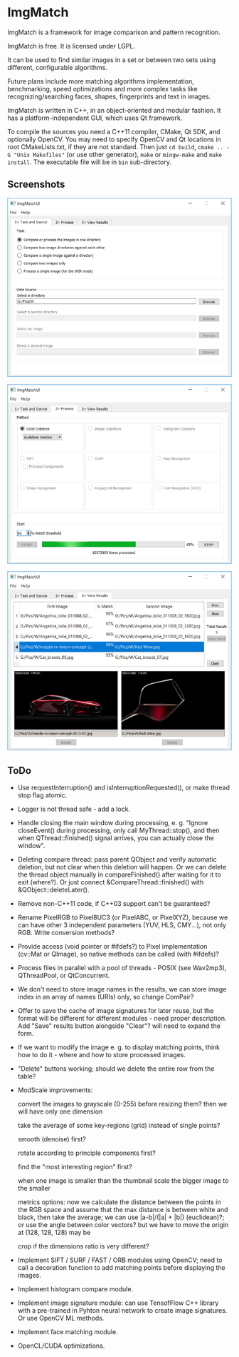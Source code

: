 ImgMatch
========

ImgMatch is a framework for image comparison and pattern recognition.

ImgMatch is free. It is licensed under LGPL.

It can be used to find similar images in a set or between two sets using
different, configurable algorithms.

Future plans include more matching algorithms implementation, benchmarking,
speed optimizations and more complex tasks like recognizing/searching faces,
shapes, fingerprints and text in images.

ImgMatch is written in C++, in an object-oriented and modular fashion.
It has a platform-independent GUI, which uses Qt framework.

To compile the sources you need a C++11 compiler, CMake, Qt SDK, and optionally
OpenCV. You may need to specify OpenCV and Qt locations in root CMakeLists.txt,
if they are not standard. Then just `cd build`, `cmake .. -G "Unix Makefiles"`
(or use other generator), `make` or `mingw-make` and `make install`.
The executable file will be in `bin` sub-directory.


Screenshots
-----------

![first tab](https://github.com/akirov/ImgMatch/raw/master/docs/screen_1.jpg)

![second tab](https://github.com/akirov/ImgMatch/raw/master/docs/screen_2.jpg)

![third tab](https://github.com/akirov/ImgMatch/raw/master/docs/screen_3.jpg)


ToDo
----

- Use requestInterruption() and isInterruptionRequested(), or make thread
  stop flag atomic.

- Logger is not thread safe - add a lock.

- Handle closing the main window during processing, e. g.
  "Ignore closeEvent() during processing, only call MyThread::stop(), and
   then when QThread::finished() signal arrives, you can actually close the
   window".

- Deleting compare thread: pass parent QObject and verify automatic
  deletion, but not clear when this deletion will happen.
  Or we can delete the thread object manually in compareFinished() after
  waiting for it to exit (where?).
  Or just connect &CompareThread::finished() with &QObject::deleteLater().

- Remove non-C++11 code, if C++03 support can't be guaranteed?

- Rename PixelRGB to Pixel8UC3 (or PixelABC, or PixelXYZ), because we can
  have other 3 independent parameters (YUV, HLS, CMY...), not only RGB.
  Write conversion methods?

- Provide access (void pointer or #ifdefs?) to Pixel implementation
  (cv::Mat or QImage), so native methods can be called (with #ifdefs)?

- Process files in parallel with a pool of threads - POSIX (see Wav2mp3),
  QThreadPool, or QtConcurrent.

- We don't need to store image names in the results, we can store image
  index in an array of names (URIs) only, so change ComPair?

- Offer to save the cache of image signatures for later reuse, but the
  format will be different for different modules - need proper description.
  Add "Save" results button alongside "Clear"? will need to expand the form.

- If we want to modify the image e. g. to display matching points, think
  how to do it - where and how to store processed images.

- "Delete" buttons working; should we delete the entire row from the table?

- ModScale improvements:

  convert the images to grayscale (0-255) before resizing them? then we
  will have only one dimension

  take the average of some key-regions (grid) instead of single points?

  smooth (denoise) first?

  rotate according to principle components first?

  find the "most interesting region" first?

  when one image is smaller than the thumbnail scale the bigger image to
  the smaller

  metrics options:
  now we calculate the distance between the points in the RGB space and
  assume that the max distance is between white and black, then take the
  average;
  we can use |a-b|/(|a| + |b|) (euclidean)?;
  or use the angle between color vectors? but we have to move the origin
  at (128, 128, 128) may be

  crop if the dimensions ratio is very different?

- Implement SIFT / SURF / FAST / ORB modules using OpenCV; need to call a
  decoration function to add matching points before displaying the images.

- Implement histogram compare module.

- Implement image signature module:
  can use TensofFlow C++ library with a pre-trained in Pyhton neural network
  to create image signatures.
  Or use OpenCV ML methods.

- Implement face matching module.

- OpenCL/CUDA optimizations.
